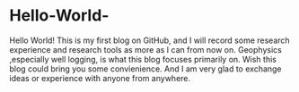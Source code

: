# Hello-World-
Hello World!
This is my first blog on GitHub, and I will record some research experience and research tools as more as I can from now on.
Geophysics ,especially well logging,  is what this blog focuses primarily on. 
Wish this blog could bring you some convienience. And I am very glad to exchange ideas or experience with anyone from anywhere.
